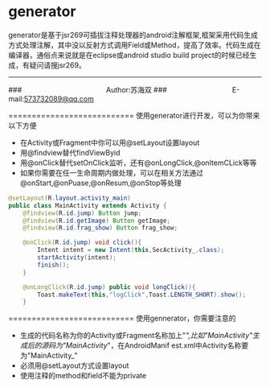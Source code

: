generator
===========================
generator是基于jsr269可插拔注释处理器的android注解框架,框架采用代码生成方式处理注解，其中没以反射方式调用Field或Method，提高了效率。代码生成在编译器，通俗点来说就是在eclipse或android studio build project的时候已经生成，有疑问请搜jsr269。

****
###　　　　　　　　　　　　Author:苏海双
###　　　　　　　　　 E-mail:573732089@qq.com

===========================
使用generator进行开发，可以为你带来以下方便
* 在Activity或Fragment中你可以用@setLayout设置layout
* 用@findview替代findViewByid
* 用@onClick替代setOnClick监听，还有@onLongClick,@onItemCLick等等
* 如果你需要在任一生命周期内做处理，可以在相关方法通过@onStart,@onPuase,@onResum,@onStop等处理

```Java
@setLayout(R.layout.activity_main)
public class MainActivity extends Activity {
    @findview(R.id.jump) Button jump;
    @findview(R.id.getImage) Button getImage;
    @findview(R.id.frag_show) Button frag_show;

    @onClick(R.id.jump) void click(){
        Intent intent = new Intent(this,SecActivity_.class);
        startActivity(intent);
        finish();
    }

    @onLongClick(R.id.jump) public void longClick(){
        Toast.makeText(this,"logClick",Toast.LENGTH_SHORT).show();
    }
```
===========================
使用gennerator，你需要注意的
* 生成的代码名称为你的Activity或Fragment名称加上"_",比如"MainActivity"生成后的源码为"MainActivity_"，在AndroidManif   est.xml中Activity名称要为"MainActivity_"
* 必须用@setLayout方式设置layout
* 使用注释的method和field不能为private






